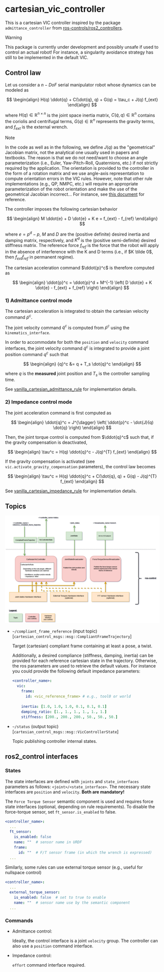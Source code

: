 # cartesian_vic_controller

This is a cartesian VIC controller inspired by the package `admittance_controller` from [ros-controls/ros2_controllers](https://github.com/ros-controls/ros2_controllers/tree/master).

> [!WARNING]
>
> This package is currently under development and possibly unsafe if used to control an actual robot!
> For instance, a singularity avoidance strategy has still to be implemented in the default VIC.

## Control law

Let us consider a $n-DoF$ serial manipulator robot whose dynamics can be modeled as

$$
\begin{align}
  H(q) \ddot{q} + C(\dot{q}, q) + G(q) = \tau_c + J(q) f_{ext}
\end{align}
$$

where $H(q) \in \mathbb{R}^{n \times n}$ is the joint space inertia matrix, $C(\dot{q}, q) \in \mathbb{R}^{n}$ contains the coriolis and centrifugal terms, $G(q) \in \mathbb{R}^{n}$ represents the gravity terms, and $f_{ext}$ is the external wrench.

> [!NOTE]
> In the code as well as in the following, we define $J(q)$ as the "geometrical" Jacobian matrix, not the analytical one usually used in papers and textbooks.
> The reason is that we do not need/want to choose an angle parameterization (i.e., Euler, Yaw-Pitch-Roll, Quaternions, etc.) if not strictly required by the application.
> The orientation is provided to the controller in the form of a rotation matrix and we use angle-axis representation to compute orientation errors in the VIC rules.
> However, note that other rule implementations (e.g., QP, NMPC, etc.) will require an appropriate parameterization of the robot orientation and make the use of the geometrical Jacobian incorrect...
> For instance, see  [this document](https://www.diag.uniroma1.it/deluca/rob2_en/15_ImpedanceControl.pdf) for reference.

The controller imposes the following cartesian behavior

$$
\begin{align}
  M \ddot{e} + D \dot{e} + K e = f_{ext} - f_{ref}
\end{align}
$$

where $e = p^d - p$, $M$ and $D$ are the (positive definite) desired inertia and damping matrix, respectively, and $K^d$ is the (positive semi-definite) desired stiffness matrix.
The reference force $f_{ref}$ is the force that the robot will apply in the absence of interference with the K and D terms (i.e., if $K \tilde 0$, then $f_{ext} \tilde f_{ref}$ in permanent regime).

The cartesian acceleration command $\ddot{p}^c$ is therefore computed as

$$
\begin{align}
  \ddot{p}^c = \ddot{p}^d + M^{-1} \left( D \dot{e} + K \dot{e} - f_{ext} + f_{ref} \right)
\end{align}
$$

### 1) Admittance control mode

The cartesian acceleration is integrated to obtain the cartesian velocity command $\dot{p}^c$.

The joint velocity command $\dot{q}^c$ is computed from $\dot{p}^c$ using the `kinematics_interface`.

In order to accommodate for both the `position` and `velocity` command interfaces, the joint velocity command $\dot{q}^c$ is integrated to provide a joint position command ${q}^c$ such that

$$
\begin{align}
  {q}^c &= q + T_s \dot{q}^c
\end{align}
$$

where $q$ is the **measured** joint position and $T_s$ is the controller sampling time.

See [vanilla_cartesian_admittance_rule](src/rules/vanilla_cartesian_admittance_rule.cpp) for implementation details.

### 2) Impedance control mode

The joint acceleration command is first computed as

$$
\begin{align}
  \ddot{q}^c = J^{\dagger} \left( \ddot{p}^c - \dot{J}(q) \dot{q} \right)
\end{align}
$$

Then, the joint torque control is computed from $\ddot{q}^c$ such that, if the gravity compensation is deactivated,

$$
\begin{align}
  \tau^c = H(q) \ddot{q}^c - J(q)^{T} f_{ext}
\end{align}
$$

If the gravity compensation is activated (see `vic.activate_gravity_compensation` parameters), the control law becomes

$$
\begin{align}
  \tau^c = H(q) \ddot{q}^c + C(\dot{q}, q) + G(q) - J(q)^{T} f_{ext}
\end{align}
$$

See [vanilla_cartesian_impedance_rule](src/rules/vanilla_cartesian_impedance_rule.cpp) for implementation details.

## Topics



![VIC topics](./doc/VIC_controller_topic_relation.drawio.png)

- `~/compliant_frame_reference` (input topic) [`cartesian_control_msgs::msg::CompliantFrameTrajectory`]

  Target (cartesian) compliant frame containing at least a pose, a twist.

  Additionally, a desired compliance (stiffness, damping, inertia) can be provided for each reference cartesian state in the trajectory.
  Otherwise, the ros parameters are used to retrieve the default values.
  For instance you could provide the following default impedance parameters:

  ```yaml
  <controller_name>:
    vic:
      frame:
        id: <vic_reference_frame> # e.g., tool0 or world

      inertia: [1.0, 1.0, 1.0, 0.1, 0.1, 0.1]
      damping_ratio: [1., 1., 1., 1., 1., 1.]
      stiffness: [200., 200., 200., 50., 50., 50.]
  ```

- `~/status` (output topic) [`cartesian_control_msgs::msg::VicControllerState`]

  Topic publishing controller internal states.


## ros2_control interfaces

### States

The state interfaces are defined with ``joints`` and ``state_interfaces`` parameters as follows: ``<joint>/<state_interface>``.
The necessary state interfaces are ``position`` and ``velocity``.
**Both are mandatory!**

The `Force Torque Sensor` semantic component is used and requires force state interfaces (optional, depending on rule requirements).
To disable the force-torque sensor, set `ft_sensor.is_enabled` to false.

  ```yaml
  <controller_name>:
    ...
    ft_sensor:
      is_enabled: false
      name: ""  # sensor name in URDF
      frame:
        id: ""  # F/T sensor frame (in which the wrench is expressed)
    ...
  ```

Similarly, some rules can use external torque sensor (e.g., useful for nullspace control)

  ```yaml
  <controller_name>:
    ...
    external_torque_sensor:
      is_enabled: false  # set to true to enable
      name: ""  # sensor name use by the semantic component
    ...
  ```


### Commands

- Admittance control:

  Ideally, the control interface is a joint `velocity` group.
  The controller can also use a `position` command interface.

- Impedance control:

  `effort` command interface required.
